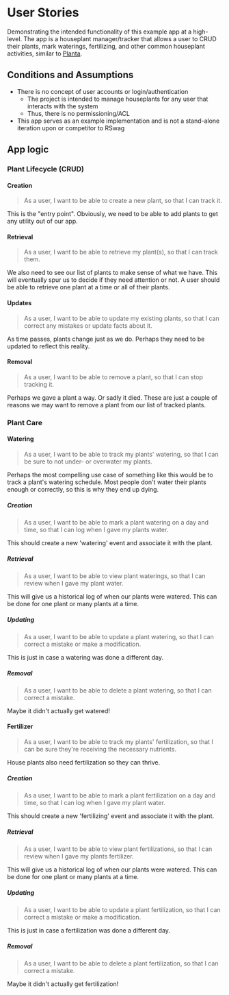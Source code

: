 # User Stories
Demonstrating the intended functionality of this example app at a high-level. The app is a houseplant manager/tracker that allows a user to CRUD their plants, mark waterings, fertilizing, and other common houseplant activities, similar to [Planta](https://getplanta.com).

## Conditions and Assumptions
* There is no concept of user accounts or login/authentication
	* The project is intended to manage houseplants for any user that interacts with the system
	* Thus, there is no permissioning/ACL
* This app serves as an example implementation and is not a stand-alone iteration upon or competitor to RSwag

## App logic
### Plant Lifecycle (CRUD)
#### Creation
> As a user, I want to be able to create a new plant, so that I can track it.

This is the "entry point". Obviously, we need to be able to add plants to get any utility out of our app.

#### Retrieval
> As a user, I want to be able to retrieve my plant(s), so that I can track them.

We also need to see our list of plants to make sense of what we have. This will eventually spur us to decide if they need attention or not.
A user should be able to retrieve one plant at a time or all of their plants.

#### Updates
> As a user, I want to be able to update my existing plants, so that I can correct any mistakes or update facts about it.

As time passes, plants change just as we do. Perhaps they need to be updated to reflect this reality.

#### Removal
> As a user, I want to be able to remove a plant, so that I can stop tracking it.

Perhaps we gave a plant a way. Or sadly it died. These are just a couple of reasons we may want to remove a plant from our list of tracked plants.

### Plant Care
#### Watering
> As a user, I want to be able to track my plants' watering, so that I can be sure to not under- or overwater my plants.

Perhaps the most compelling use case of something like this would be to track a plant's watering schedule. Most people don't water their plants enough or correctly, so this is why they end up dying.

##### Creation
> As a user, I want to be able to mark a plant watering on a day and time, so that I can log when I gave my plants water.

This should create a new 'watering' event and associate it with the plant.

##### Retrieval
> As a user, I want to be able to view plant waterings, so that I can review when I gave my plant water.

This will give us a historical log of when our plants were watered. This can be done for one plant or many plants at a time.

##### Updating
> As a user, I want to be able to update a plant watering, so that I can correct a mistake or make a modification.

This is just in case a watering was done a different day.

##### Removal
> As a user, I want to be able to delete a plant watering, so that I can correct a mistake.

Maybe it didn't actually get watered!

#### Fertilizer
> As a user, I want to be able to track my plants' fertilization, so that I can be sure they're receiving the necessary nutrients.

House plants also need fertilization so they can thrive.

##### Creation
> As a user, I want to be able to mark a plant fertilization on a day and time, so that I can log when I gave my plant water.

This should create a new 'fertilizing' event and associate it with the plant.

##### Retrieval
> As a user, I want to be able to view plant fertilizations, so that I can review when I gave my plants fertilizer.

This will give us a historical log of when our plants were watered. This can be done for one plant or many plants at a time.

##### Updating
> As a user, I want to be able to update a plant fertilization, so that I can correct a mistake or make a modification.

This is just in case a fertilization was done a different day.

##### Removal
> As a user, I want to be able to delete a plant fertilization, so that I can correct a mistake.

Maybe it didn't actually get fertilization!

